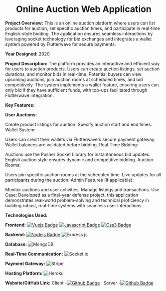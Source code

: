 <div align="center">
<h1>Online Auction Web Application</h1>
</div>

**Project Overview:**
This is an online auction platform where users can list products for auction, set specific auction times, and participate in real-time English-style bidding. The application ensures seamless interactions by leveraging socket technology for bid exchanges and integrates a wallet system powered by Flutterwave for secure payments.

**Year Designed:** 2020

**Project Description:**
The platform provides an interactive and efficient way for users to auction products. Users can create auction listings, set auction durations, and monitor bids in real-time. Potential buyers can view upcoming auctions, join auction rooms at scheduled times, and bid competitively. The system implements a wallet feature, ensuring users can only bid if they have sufficient funds, with top-ups facilitated through Flutterwave integration.

**Key Features:**

**User Auctions:**

Create product listings for auction.
Specify auction start and end times.
Wallet System:

Users can credit their wallets via Flutterwave's secure payment gateway.
Wallet balances are validated before bidding.
Real-Time Bidding:

Auctions use the Pusher Socket Library for instantaneous bid updates.
English auction style ensures dynamic and competitive bidding.
Auction Rooms:

Users join specific auction rooms at the scheduled time.
Live updates for all participants during the auction.
Admin Features (if applicable):

Monitor auctions and user activities.
Manage listings and transactions.
Use Case:
Developed as a final-year defense project, this application demonstrates real-world problem-solving and technical proficiency in building robust, real-time systems with seamless user interactions.

**Technologies Used:**

**Frontend:** [![Vuejs Badge](https://img.shields.io/badge/Vue.js-blue?style=plastic&logo=vuedotjs)](#) [![Javascript Badge](https://img.shields.io/badge/javascript-peach?style=plastic&logo=javascript)](#) [![Css3 Badge](https://img.shields.io/badge/CSS3-darkblue?style=plastic&logo=css3)](#)

**Backend:** [![Nodejs Badge](https://img.shields.io/badge/Nodejs-brown?style=plastic&logo=nodedotjs)](#) ![Express.js](https://img.shields.io/badge/express.js-%23404d59.svg?style=for-the-badge&logo=express&logoColor=%2361DAFB)

**Database:** ![MongoDB](https://img.shields.io/badge/MongoDB-%234ea94b.svg?style=for-the-badge&logo=mongodb&logoColor=white)

**Real-Time Communication:** ![Socket.io](https://img.shields.io/badge/Socket.io-black?style=for-the-badge&logo=socket.io&badgeColor=010101)

**Payment Gateway:** ![Stripe](https://img.shields.io/badge/Stripe-5469d4?style=for-the-badge&logo=stripe&logoColor=ffffff)

**Hosting Platform:** ![Heroku](https://img.shields.io/badge/heroku-%23430098.svg?style=for-the-badge&logo=heroku&logoColor=white)

**Website/GitHub Link:** Client -[![Github Badge](https://img.shields.io/badge/Github-black?style=plastic&logo=github)](https://github.com/Sally-Builds/auction-client-side-nuxt) &nbsp; Server -[![Github Badge](https://img.shields.io/badge/Github-black?style=plastic&logo=github)](https://github.com/Sally-Builds/auction-server)
